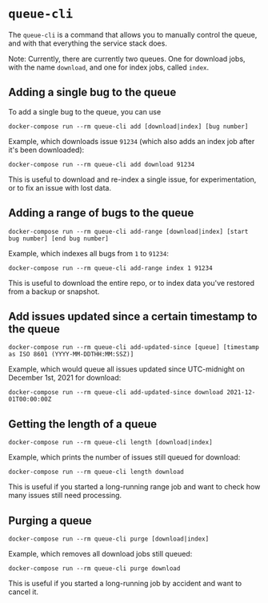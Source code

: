 # `queue-cli`

The `queue-cli` is a command that allows you to manually control the queue, and with that everything the service stack does.

Note: Currently, there are currently two queues. One for download jobs, with the name `download`, and one for index jobs, called `index`.

## Adding a single bug to the queue

To add a single bug to the queue, you can use

```
docker-compose run --rm queue-cli add [download|index] [bug number]
```

Example, which downloads issue `91234` (which also adds an index job after it's been downloaded):

```
docker-compose run --rm queue-cli add download 91234
```

This is useful to download and re-index a single issue, for experimentation, or to fix an issue with lost data.

## Adding a range of bugs to the queue

```
docker-compose run --rm queue-cli add-range [download|index] [start bug number] [end bug number]
```

Example, which indexes all bugs from `1` to `91234`:

```
docker-compose run --rm queue-cli add-range index 1 91234
```

This is useful to download the entire repo, or to index data you've restored from a backup or snapshot.

## Add issues updated since a certain timestamp to the queue

```
docker-compose run --rm queue-cli add-updated-since [queue] [timestamp as ISO 8601 (YYYY-MM-DDTHH:MM:SSZ)]
```

Example, which would queue all issues updated since UTC-midnight on December 1st, 2021 for download:

```
docker-compose run --rm queue-cli add-updated-since download 2021-12-01T00:00:00Z
```

## Getting the length of a queue

```
docker-compose run --rm queue-cli length [download|index]
```

Example, which prints the number of issues still queued for download:

```
docker-compose run --rm queue-cli length download
```

This is useful if you started a long-running range job and want to check how many issues still need processing.

## Purging a queue

```
docker-compose run --rm queue-cli purge [download|index]
```

Example, which removes all download jobs still queued:

```
docker-compose run --rm queue-cli purge download
```

This is useful if you started a long-running job by accident and want to cancel it.
